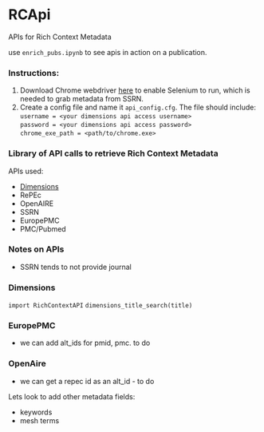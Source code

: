 # RCApi
APIs for Rich Context Metadata

use `enrich_pubs.ipynb` to see apis in action on a publication.

### Instructions:
1. Download Chrome webdriver [here](https://chromedriver.chromium.org/downloads) to enable Selenium to run, which is needed to grab metadata from SSRN.
2. Create a config file and name it `api_config.cfg`. 
The file should include: <br /> 
`username = <your dimensions api access username>` <br /> 
`password = <your dimensions api access password>`<br /> 
`chrome_exe_path = <path/to/chrome.exe>`<br /> 

### Library of API calls to retrieve Rich Context Metadata

APIs used:
* [Dimensions](https://docs.dimensions.ai/dsl/api.html)
* RePEc
* OpenAIRE
* SSRN
* EuropePMC
* PMC/Pubmed


### Notes on APIs
* SSRN tends to not provide journal

### Dimensions
`import RichContextAPI`
`dimensions_title_search(title)`

### EuropePMC
- we can add alt_ids for pmid, pmc. to do

### OpenAire
- we can get a repec id as an alt_id - to do

Lets look to add other metadata fields:
* keywords
* mesh terms